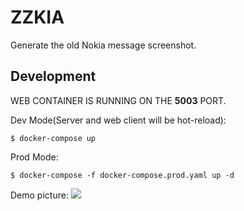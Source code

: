 
# ZZKIA

Generate the old Nokia message screenshot.

## Development

WEB CONTAINER IS RUNNING ON THE **5003** PORT.

Dev Mode(Server and web client will be hot-reload):

```
$ docker-compose up
```

Prod Mode:

```
$ docker-compose -f docker-compose.prod.yaml up -d
```

Demo picture: ![](./public/demo.png)
